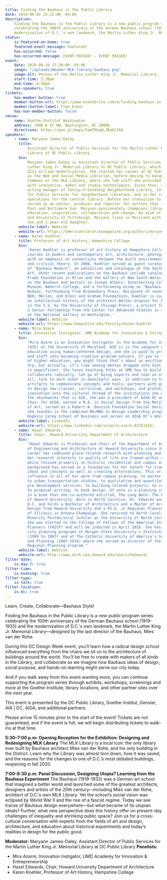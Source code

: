 ```yaml
---
title: Finding the Bauhaus in the Public Library
date: 2019-09-02 14:12:00 -04:00
description:
    Finding the Bauhaus in the Public Library is a new public program series
    celebrating the 100th anniversary of the German Bauhaus school (1919-1933) and the
    modernization of D.C.'s own landmark, the Martin Luther King Jr. Memorial Library.
status:
    is-featured-on-home: true
    featured-event-message: Featured!
    has-occurred: false
    has-occurred-message: EVENT PASSED! — EVENT PASSED!
event:
    date: 2019-09-26 17:30:00 -04:00
    image: "/uploads/Header-MLK-library-bauhaus.png"
    image-alt: Photos of the Martin Luther King Jr. Memorial Library.
    start-time: 5:30pm
    end-time: 8:30pm
    has-speakers: true
tickets:
    has-member-button: true
    member-button-url: https://www.eventbrite.com/e/finding-bauhaus-in-the-public-library-public-kickoff-event-tickets-68195680115?aff=AIGA
    member-button-label: Free Event
    has-non-member-button: false
venue:
    name: Goethe-Institut Washington
    address: 1990 K St NW, Washington, DC 20006
    directions: https://goo.gl/maps/5amTMzwbL3DabC3S9
speakers:
    - name: Maryann James-Daley
      title:
          Assistant Director of Public Services for the Martin Luther King Jr. Memorial
          Library at DC Public Library
      bio:
          Maryann James-Daley is Assistant Director of Public Services for the Martin
          Luther King Jr. Memorial Library at DC Public Library, which is undergoing a 3-year,
          $211 million modernization. She started her career at DC Public Library in 2012
          as the Web and Social Media Librarian, before moving to manage The Labs and Digital
          Commons at the MLK Library, where she led staff who provided programming and services
          with innovative, maker and studio technologies. Since then, she has served as
          acting manager of Tenley-Friendship Neighborhood Library, Interim Assistant Director
          for Public Services for neighborhood libraries, and in her current position managing
          operations for the central library. Before her transition to library work, she
          served as an editor, producer and reporter for outlets that include The Washington
          Post and Baltimore Sun. Maryann passionately champions libraries as a spark for
          education, inspiration, collaboration and change. An alum of Howard University
          and University of Pittsburgh, Maryann lives in Maryland with her husband, 5-year-old
          son and 1-year-old daughter.
      website-label: Website
      website-url: https://americanlibrariesmagazine.org/authors/maryann-james-daley/
    - name: Karen Koehler
      title: Professor of Art History, Hampshire College
      bio:
          'Karen Koehler is professor of art history at Hampshire College and teaches
          courses in modern and contemporary art, architecture, photography, and design,
          with an emphasis on connections between the built environment, visual culture,
          and critical theory. In 2008, Koehler served as guest curator and sole author
          of "Bauhaus Modern", an exhibition and catalogue at the Smith College Museum of
          Art. Other recent publications on the Bauhaus include catalogue essays for the
          Prada Foundation in Milan and the Gallery of New South Wales, as well as an essay
          on the Bauhaus and Gestalt in Joseph Albers: Intersecting Colors at the Mead Art
          Museum, Amherst College, and a forthcoming essay on "Bauhaus Doubles" for Bauhaus
          Bodies, forthcoming from Bloomsbury Press. Recipient of recent grants from the
          NEH, Mellon, and Kress and Graham Foundations, Koehler is currently completing
          an intellectual history of the architect Walter Gropius for Reaktion Books (distributed
          in the U.S. by the University of Chicago Press), a project for which she received
          a Senior Fellowship from the Center for Advanced Studies in the Visual Arts (CASVA)
          at the National Gallery in Washington.'
      website-label: Website
      website-url: https://www.hampshire.edu/faculty/karen-koehler
    - name: Mira Azarm
      title: Innovation Instigator, UMD Academy for Innovation & Entrepreneurship
      bio:
          "Mira Azarm is an Innovation Instigator in the Academy for Innovation & Entrepreneurship
          (AIE) at the University of Maryland. AIE is in the vanguard of reimagining higher
          education using human-centered design, and she is paid to provoke faculty, students
          and staff into becoming creative problem-solvers. If you’re familiar with institutions
          of higher education, you might think that’s about as exciting as watching paint
          dry, but actually, it’s like seeing mentos dropped into diet cola: the eruption
          is magnificent. She loves teaching folks at UMD how to build at low resolution,
          collaborate radically, let go of being experts and lean on others, and most of
          all, talk to each other in meaningful ways. In addition to teaching, she designs
          artifacts to communicate concepts and tools; partners with groups across campus
          to design new classes, curriculum, and workshops; and prototypes new ways to weave
          innovation into the cultural thread of the institutions she works in. Before joining
          the skunkworks that is AIE, she was a president of AIGA DC and a President’s Council
          Chair for AIGA, earned a M.A. in Social Design from the Maryland Institute College
          of Art, served as a Robert W. Deutsch Foundation Social Design Fellow. Currently,
          she teaches in the combined MA/MBA in Design Leadership program at MICA & Johns
          Hopkins Carey School of Business and serves on AIGA DC’s Advisory Board."
      website-label: LinkedIn
      website-url: https://www.linkedin.com/in/mira-azarm-81761165/
    - name: Hazel Edwards
      title: Chair, Howard University Department of Architecture
      bio:
          "Hazel Edwards is Professor and Chair of the Department of Architecture, College
          of Engineering and Architecture at Howard University since July 2016. Her unique
          career has combined place-related research with planning and urban design practice.
          Her research interests in quality of life are framed within urban design contexts
          while focused primarily on historic residential and campus environments. Her design
          background has served as a foundation for her talent for translating and representing
          ideas and concepts as well as creating alternatives. This orientation has a strong
          influence in all of her work-from campus planning; to master planning activities;
          to urban transportation studies; to qualitative and quantitative research; to
          pre-development services; to building-related projects; to community engagement;
          to proposal writing; to book design. Of note is a planning study that culminated
          in a book that she co-authored entitled, The Long Walk: The Placemaking Legacy
          of Howard University. Born in North Carolina, Dr. Edwards was raised in Washington,
          D.C. and holds a Bachelor of Architecture and a Master of Architecture in Urban
          Design from Howard University and a Ph.D. in Regional Planning from the University
          of Illinois in Urbana-Champaign. She returned to North Carolina as a Carolina
          Minority Postdoctoral Scholar at the University of North Carolina at Chapel Hill.
          She was elected to the College of Fellows of the American Institute of Certified
          Planners (FAICP) and will be inducted in April 2018. She has taught in the graduate
          city planning programs at Morgan State University's Institute of Architecture
          (1999 to 2007) and at The Catholic University of America's School of Architecture
          and Planning (2007-2016) where she served as director of the Master of City and
          Regional Planning program."
      website-label: Website
      website-url: http://www.arch.cea.howard.edu/users/hedwards
filter-date:
    is-day-7: true
filter-time:
    is-evening: true
filter-type:
    is-talk: true
filter-location:
    is-dc: true
---
```


Learn, Create, Collaborate—Bauhaus Style!

Finding the Bauhaus in the Public Library is a new public program series celebrating the 100th anniversary of the German Bauhaus school (1919-1933) and the modernization of D.C.'s own landmark, the Martin Luther King Jr. Memorial Library—designed by the last director of the Bauhaus, Mies van der Rohe.

During this DC Design Week event, you’ll learn how a radical design school influenced everything from the chairs we sit on to the architecture of buildings around the world. You’ll be free to create with makers of all kinds in the Library, and collaborate as we imagine how Bauhaus ideas of design, social purpose, and hands-on learning might serve our city today.

And if you walk away from this event wanting more, you can continue supporting the program series through exhibits, workshops, screenings and more at the Goethe-Institute, library locations, and other partner sites over the next year.

This event is presented by the DC Public Library, Goethe-Institut, Gensler, AIA \| DC, AIGA, and additional partners.

Please arrive 15 minutes prior to the start of the event! Tickets are not guaranteed, and if the event is full, we will begin distributing tickets to walk-ins at that time.

**5:30–7:00 p.m: Opening Reception for the Exhibition: Designing and Redesigning MLK Library** The MLK Library is a local icon: the only library ever built by Bauhaus architect Mies van der Rohe, and his only building in the District. Learn why the Library was almost torn down, how it was saved, and the reasons for the changes to one of D.C.’s most debated buildings, reopening in fall 2020.

**7:00-8:30 p.m: Panel Discussion, Designing Utopia? Learning from the Bauhaus Experiment**
The Bauhaus (1919-1933) was a German art school that imagined a better world and launched some of the greatest architects, designers and artists of the 20th century—including Mies van der Rohe, architect of D.C.’s own MLK Library. Yet the school’s social vision was eclipsed by World War II and the rise of a fascist regime. Today we see traces of Bauhaus design everywhere—but what became of its utopian ideals? Further, what new perspective does this history offer on present-day challenges of inequality and shrinking public space? Join us for a cross-cultural conversation with experts from the fields of art and design, architecture, and education about historical experiments and today’s realities in design for the public good.

**Moderator:** Maryann James-Daley, Assistant Director of Public Services for the Martin Luther King Jr. Memorial Library at DC Public Library
**Panelists:**

-   Mira Azarm, Innovation Instigator, UMD Academy for Innovation & Entrepreneurship
-   Hazel Edwards, Chair, Howard University Department of Architecture
-   Karen Koehler, Professor of Art History, Hampshire College
